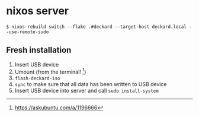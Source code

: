 # nixos server

```
$ nixos-rebuild switch --flake .#deckard --target-host deckard.local --use-remote-sudo
```

## Fresh installation

1. Insert USB device
2. Umount (from the terminal! [^1])
3. `flash-deckard-iso`
4. `sync` to make sure that all data has been written to USB device
5. Insert USB device into server and call `sudo install-system`

[^1]: https://askubuntu.com/a/1196666
